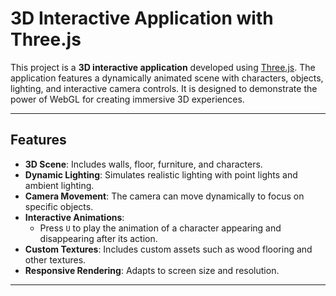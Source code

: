 # 3D Interactive Application with Three.js

This project is a **3D interactive application** developed using [Three.js](https://threejs.org/). The application features a dynamically animated scene with characters, objects, lighting, and interactive camera controls. It is designed to demonstrate the power of WebGL for creating immersive 3D experiences.

---

## Features

- **3D Scene**: Includes walls, floor, furniture, and characters.
- **Dynamic Lighting**: Simulates realistic lighting with point lights and ambient lighting.
- **Camera Movement**: The camera can move dynamically to focus on specific objects.
- **Interactive Animations**:
  - Press `U` to play the animation of a character appearing and disappearing after its action.
- **Custom Textures**: Includes custom assets such as wood flooring and other textures.
- **Responsive Rendering**: Adapts to screen size and resolution.

---

